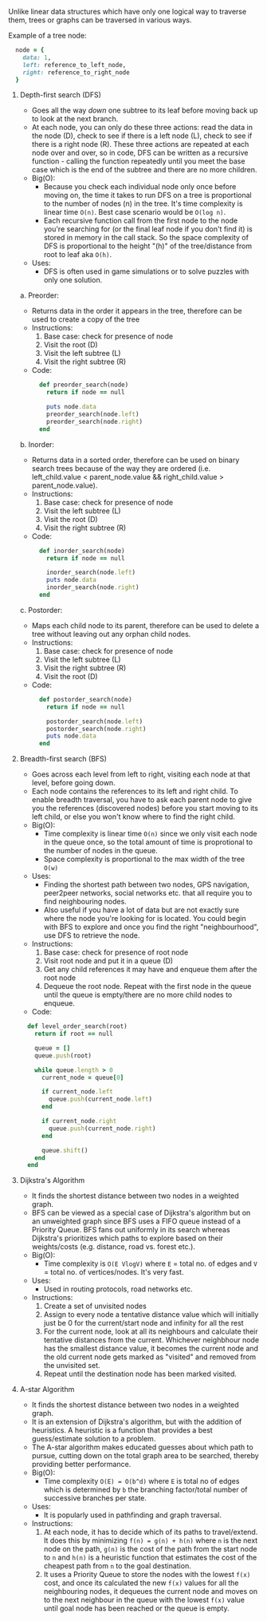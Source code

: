 Unlike linear data structures which have only one logical way to traverse them, trees or graphs can be traversed in various ways. 

Example of a tree node:
```ruby
  node = {
    data: 1,
    left: reference_to_left_node,
    right: reference_to_right_node
  }
```

1. Depth-first search (DFS)
    - Goes all the way *down* one subtree to its leaf before moving back up to look at the next branch.
    - At each node, you can only do these three actions: read the data in the node (D), check to see if there is a left node (L), check to see if there is a right node (R). These three actions are repeated at each node over and over, so in code, DFS can be written as a recursive function - calling the function repeatedly until you meet the base case which is the end of the subtree and there are no more children.
    - Big(O):
      - Because you check each individual node only once before moving on, the time it takes to run DFS on a tree is proportional to the number of nodes (n) in the tree. It's time complexity is linear time `O(n)`. Best case scenario would be `O(log n)`.
      - Each recursive function call from the first node to the node you're searching for (or the final leaf node if you don't find it) is stored in memory in the call stack. So the space complexity of DFS is proportional to the height "(h)" of the tree/distance from root to leaf aka `O(h)`.
    - Uses: 
      - DFS is often used in game simulations or to solve puzzles with only one solution.

    a. Preorder:
      - Returns data in the order it appears in the tree, therefore can be used to create a copy of the tree
      - Instructions:
        1. Base case: check for presence of node
        2. Visit the root (D)
        3. Visit the left subtree (L)
        4. Visit the right subtree (R)
      - Code:
        ```ruby
          def preorder_search(node)
            return if node == null

            puts node.data
            preorder_search(node.left)
            preorder_search(node.right)
          end
        ```

    b. Inorder:
      - Returns data in a sorted order, therefore can be used on binary search trees because of the way they are ordered (i.e. left_child.value < parent_node.value && right_child.value > parent_node.value). 
      - Instructions:
        1. Base case: check for presence of node
        2. Visit the left subtree (L)
        3. Visit the root (D)
        4. Visit the right subtree (R)
      - Code:
        ```ruby
          def inorder_search(node)
            return if node == null

            inorder_search(node.left)
            puts node.data
            inorder_search(node.right)
          end
        ```

    c. Postorder:
      - Maps each child node to its parent, therefore can be used to delete a tree without leaving out any orphan child nodes.
      - Instructions:
        1. Base case: check for presence of node
        2. Visit the left subtree (L)
        3. Visit the right subtree (R)
        4. Visit the root (D)
      - Code:
        ```ruby
          def postorder_search(node)
            return if node == null

            postorder_search(node.left)
            postorder_search(node.right)
            puts node.data
          end
        ```


  2. Breadth-first search (BFS)
      - Goes across each level from left to right, visiting each node at that level, before going down.
      - Each node contains the references to its left and right child. To enable breadth traversal, you have to ask each parent node to give you the references (discovered nodes) before you start moving to its left child, or else you won't know where to find the right child.
      - Big(O):
        - Time complexity is linear time `O(n)` since we only visit each node in the queue once, so the total amount of time is proprotional to the number of nodes in the queue.
        - Space complexity is proportional to the max width of the tree `O(w)`
      - Uses:
        - Finding the shortest path between two nodes, GPS navigation, peer2peer networks, social networks etc. that all require you to find neighbouring nodes.
        - Also useful if you have a lot of data but are not exactly sure where the node you're looking for is located. You could begin with BFS to explore and once you find the right "neighbourhood", use DFS to retrieve the node.
      - Instructions:
        1. Base case: check for presence of root node
        2. Visit root node and put it in a queue (D)
        3. Get any child references it may have and enqueue them after the root node
        4. Dequeue the root node. Repeat with the first node in the queue until the queue is empty/there are no more child nodes to enqueue.
       - Code:
      ```ruby
        def level_order_search(root)
          return if root == null

          queue = []
          queue.push(root)

          while queue.length > 0
            current_node = queue[0]

            if current_node.left
              queue.push(current_node.left)
            end

            if current_node.right
              queue.push(current_node.right)
            end

            queue.shift()
          end
        end
      ```
    

3. Dijkstra's Algorithm
    - It finds the shortest distance between two nodes in a weighted graph.
    - BFS can be viewed as a special case of Dijkstra's algorithm but on an unweighted graph since BFS uses a FIFO queue instead of a Priority Queue. BFS fans out uniformly in its search whereas Dijkstra's prioritizes which paths to explore based on their weights/costs (e.g. distance, road vs. forest etc.).
    - Big(O):
      - Time complexity is `O(E VlogV)` where `E` = total no. of edges and `V` = total no. of vertices/nodes. It's very fast.
    - Uses:
      - Used in routing protocols, road networks etc. 
    - Instructions:
      1. Create a set of unvisited nodes
      2. Assign to every node a tentative distance value which will initially just be 0 for the current/start node and infinity for all the rest
      3. For the current node, look at all its neighbours and calculate their tentative distances from the current. Whichever neighbhour node has the smallest distance value, it becomes the current node and the old current node gets marked as "visited" and removed from the unvisited set.
      4. Repeat until the destination node has been marked visited. 


4. A-star Algorithm
    - It finds the shortest distance between two nodes in a weighted graph. 
    - It is an extension of Dijkstra's algorithm, but with the addition of heuristics. A heuristic is a function that provides a best guess/estimate solution to a problem.
    - The A-star algorithm makes educated guesses about which path to pursue, cutting down on the total graph area to be searched, thereby providing better performance. 
    - Big(O):
      - Time complexity `O(E) = O(b^d)` where `E` is total no of edges which is determined by `b` the branching factor/total number of successive branches per state.
    - Uses:
      - It is popularly used in pathfinding and graph traversal.
    - Instructions:
      1. At each node, it has to decide which of its paths to travel/extend. It does this by minimizing `f(n) = g(n) + h(n)` where `n` is the next node on the path, `g(n)` is the cost of the path from the start node to `n` and `h(n)` is a heuristic function that estimates the cost of the cheapest path from `n` to the goal destination.
      2. It uses a Priority Queue to store the nodes with the lowest `f(x)` cost, and once its calculated the new `f(x)` values for all the neighbouring nodes, it dequeues the current node and moves on to the next neighbour in the queue with the lowest `f(x)` value until goal node has been reached or the queue is empty.
